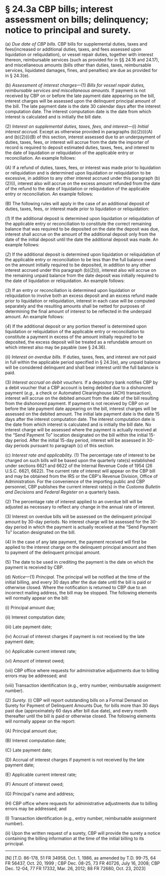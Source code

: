 # § 24.3a   CBP bills; interest assessment on bills; delinquency; notice to principal and surety.

(a) *Due date of CBP bills.* CBP bills for supplemental duties, taxes and fees(increased or additional duties, taxes, and fees assessed upon liquidation or reliquidation), or vessel repair duties, together with interest thereon, reimbursable services (such as provided for in §§ 24.16 and 24.17), and miscellaneous amounts (bills other than duties, taxes, reimbursable services, liquidated damages, fines, and penalties) are due as provided for in § 24.3(e).


(b) *Assessment of interest charges*—(1) *Bills for vessel repair duties, reimbursable services and miscellaneous amounts.* If payment is not received by CBP on or before the late payment date appearing on the bill, interest charges will be assessed upon the delinquent principal amount of the bill. The late payment date is the date 30 calendar days after the interest computation date. The interest computation date is the date from which interest is calculated and is initially the bill date.


(2) *Interest on supplemental duties, taxes, fees, and interest*—(i) *Initial interest accrual.* Except as otherwise provided in paragraphs (b)(2)(i)(A) and (b)(2)(i)(B) of this section, interest assessed due to an underpayment of duties, taxes, fees, or interest will accrue from the date the importer of record is required to deposit estimated duties, taxes, fees, and interest to the date of liquidation or reliquidation of the applicable entry or reconciliation.  An example follows:


(A) If a refund of duties, taxes, fees, or interest was made prior to liquidation or reliquidation and is determined upon liquidation or reliquidation to be excessive, in addition to any other interest accrued under this paragraph (b)(2)(i), interest also will accrue on the excess amount refunded from the date of the refund to the date of liquidation or reliquidation of the applicable entry or reconciliation. An example follows:


(B) The following rules will apply in the case of an additional deposit of duties, taxes, fees, or interest made prior to liquidation or reliquidation:


(*1*) If the additional deposit is determined upon liquidation or reliquidation of the applicable entry or reconciliation to constitute the correct remaining balance that was required to be deposited on the date the deposit was due, interest shall accrue on the amount of the additional deposit only from the date of the initial deposit until the date the additional deposit was made. An example follows:


(*2*) If the additional deposit is determined upon liquidation or reliquidation of the applicable entry or reconciliation to be less than the full balance owed on the amount initially required to be deposited, in addition to any other interest accrued under this paragraph (b)(2)(i), interest also will accrue on the remaining unpaid balance from the date deposit was initially required to the date of liquidation or reliquidation. An example follows:


(*3*) If an entry or reconciliation is determined upon liquidation or reliquidation to involve both an excess deposit and an excess refund made prior to liquidation or reliquidation, interest in each case will be computed separately and the resulting amounts shall be netted for purposes of determining the final amount of interest to be reflected in the underpaid amount. An example follows:


(*4*) If the additional deposit or any portion thereof is determined upon liquidation or reliquidation of the applicable entry or reconciliation to constitute a payment in excess of the amount initially required to be deposited, the excess deposit will be treated as a refundable amount on which interest also may be payable (see § 24.36).


(ii) *Interest on overdue bills.* If duties, taxes, fees, and interest are not paid in full within the applicable period specified in § 24.3(e), any unpaid balance will be considered delinquent and shall bear interest until the full balance is paid.


(3) *Interest accrual on debit vouchers.* If a depository bank notifies CBP by a debit voucher that a CBP account is being debited due to a dishonored payment (*e.g.,* a check or Automated Clearinghouse (ACH) transaction), interest will accrue on the debited amount from the date of the bill resulting from the dishonored payment. If payment is not received by CBP on or before the late payment date appearing on the bill, interest charges will be assessed on the debited amount. The initial late payment date is the date 15 days after the interest computation date. The interest computation date is the date from which interest is calculated and is initially the bill date. No interest charge will be assessed where the payment is actually received at the “Send Payment To” location designated on the bill within the initial 15-day period. After the initial 15-day period, interest will be assessed in 30-day periods pursuant to paragraph (c) of this section.


(c) *Interest rate and applicability.* (1) The percentage rate of interest to be charged on such bills will be based upon the quarterly rate(s) established under sections 6621 and 6622 of the Internal Revenue Code of 1954 (26 U.S.C. 6621, 6622). The current rate of interest will appear on the CBP bill and may be obtained from the IRS or the CBP's Revenue Division, Office of Administration. For the convenience of the importing public and CBP personnel, CBP publishes the current interest rate(s) in the *Customs Bulletin and Decisions* and _Federal Register_ on a quarterly basis.


(2) The percentage rate of interest applied to an overdue bill will be adjusted as necessary to reflect any change in the annual rate of interest.


(3) Interest on overdue bills will be assessed on the delinquent principal amount by 30-day periods. No interest charge will be assessed for the 30-day period in which the payment is actually received at the “Send Payment To” location designated on the bill.


(4) In the case of any late payment, the payment received will first be applied to the interest charge on the delinquent principal amount and then to payment of the delinquent principal amount.


(5) The date to be used in crediting the payment is the date on which the payment is received by CBP.


(d) *Notice*—(1) *Principal.* The principal will be notified at the time of the initial billing, and every 30 days after the due date until the bill is paid or otherwise closed. Where the notification is returned to CBP due to an incorrect mailing address, the bill may be stopped. The following elements will normally appear on the bill: 


(i) Principal amount due;


(ii) Interest computation date;


(iii) Late payment date;


(iv) Accrual of interest charges if payment is not received by the late payment date;


(v) Applicable current interest rate;


(vi) Amount of interest owed;


(vii) CBP office where requests for administrative adjustments due to billing errors may be addressed; and


(viii) Transaction identification (e.g., entry number, reimbursable assignment number).


(2) *Surety.* (i) CBP will report outstanding bills on a Formal Demand on Surety for Payment of Delinquent Amounts Due, for bills more than 30 days past due (approximately 60 days after bill due date), and every month thereafter until the bill is paid or otherwise closed. The following elements will normally appear on the report:


(A) Principal amount due;


(B) Interest computation date;


(C) Late payment date;


(D) Accrual of interest charges if payment is not received by the late payment date;


(E) Applicable current interest rate;


(F) Amount of interest owed;


(G) Principal's name and address;


(H) CBP office where requests for administrative adjustments due to billing errors may be addressed; and


(I) Transaction identification (e.g., entry number, reimbursable assignment number).


(ii) Upon the written request of a surety, CBP will provide the surety a notice containing the billing information at the time of the initial billing to its principal.



---

[N] [T.D. 86-178, 51 FR 34958, Oct. 1, 1986, as amended by T.D. 99-75, 64 FR 56437, Oct. 20, 1999 ; CBP Dec. 08-25, 73 FR 40726, July 16, 2008; CBP Dec. 12-04, 77 FR 17332, Mar. 26, 2012; 88 FR 72680, Oct. 23, 2023]




